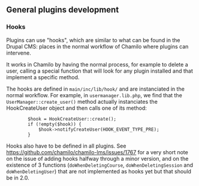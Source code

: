 ## General plugins development

### Hooks

Plugins can use "hooks", which are similar to what can be found in the Drupal CMS: places in the normal workflow of Chamilo where plugins can intervene.

It works in Chamilo by having the normal process, for example to delete a user, calling a special function that will look for any plugin installed and that implement a specific method.

The hooks are defined in `main/inc/lib/hook/` and are instanciated in the normal workflow.
For example, in `usermanager.lib.php`, we find that the `UserManager::create_user()` method actually instanciates the HookCreateUser object and then calls one of its method:
```
        $hook = HookCreateUser::create();
        if (!empty($hook)) {
            $hook->notifyCreateUser(HOOK_EVENT_TYPE_PRE);
        }
```

Hooks also have to be defined in all plugins.
See https://github.com/chamilo/chamilo-lms/issues/1767 for a very short note on the issue of adding hooks halfway through a minor version, and on the existence of 3 functions (`doWhenDeletingCourse`, `doWhenDeletingSession` and `doWhenDeletingUser`) that are not implemented as hooks yet but that should be in 2.0.
